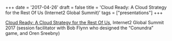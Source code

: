 +++
date = '2017-04-26'
draft = false
title = 'Cloud Ready: A Cloud Strategy for the Rest Of Us (Internet2 Global Summit)'
tags = ["presentations"]
+++


[Cloud Ready: A Cloud Strategy for the Rest Of Us](https://meetings.internet2.edu/2017-global-summit/detail/10004661/), Internet2 Global Summit 2017 (session facilitator with Bob Flynn who designed the 
“Conundra” game, and Oren Sreebny)